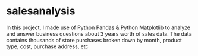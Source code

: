 # salesanalysis
In this project, I made use of Python Pandas &amp; Python Matplotlib to analyze and answer business questions about 3 years worth of sales data. The data contains thousands of store purchases broken down by month, product type, cost, purchase address, etc

